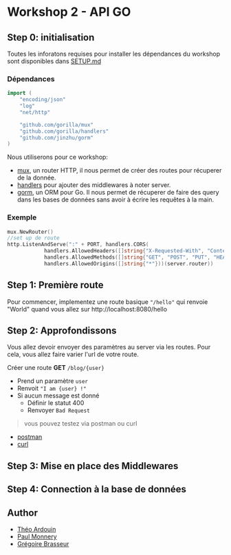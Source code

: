 # Workshop 2 - API GO

## Step 0: initialisation
Toutes les inforatons requises pour installer les dépendances du workshop sont disponibles dans [SETUP.md](./SETUP.md)


<!-- ### Comment marche un server asynchrone
set up de **route** au travers d'un router puis **listenAndServe** -->

### Dépendances
```go
import (
    "encoding/json"
    "log"
    "net/http"

    "github.com/gorilla/mux"
    "github.com/gorilla/handlers"
    "github.com/jinzhu/gorm"
)
```

Nous utiliserons pour ce workshop:
- [mux](https://www.gorillatoolkit.org/pkg/mux), un router HTTP, il nous permet de créer des routes pour récuperer de la donnée.
- [handlers](https://www.gorillatoolkit.org/pkg/handlers) pour ajouter des middlewares à noter server.
- [gorm](https://gorm.io/docs/), un ORM pour Go. Il nous permet de récuperer de faire des query dans les bases de données sans avoir à écrire les requêtes à la main.



### Exemple

```go
mux.NewRouter()
//set up de route
http.ListenAndServe(":" + PORT, handlers.CORS(
			handlers.AllowedHeaders([]string{"X-Requested-With", "Content-Type", "Authorization"}),
			handlers.AllowedMethods([]string{"GET", "POST", "PUT", "HEAD", "OPTIONS"}),
			handlers.AllowedOrigins([]string{"*"}))(server.router))
```

## Step 1: Première route

Pour commencer, implementez une route basique `"/hello"` qui renvoie "World" quand vous allez sur http://localhost:8080/hello

## Step 2: Approfondissons

Vous allez devoir envoyer des paramètres au server via les routes. Pour cela, vous allez faire varier l'url de votre route.

Créer une route **GET** `/blog/{user}`
- Prend un paramètre `user`
- Renvoit `"I am {user} !"`
- Si aucun message est donné
  - Définir le statut 400
  - Renvoyer `Bad Request`


> vous pouvez testez via postman ou curl
- [postman](`https://learning.postman.com/docs/postman/launching-postman/introduction/`)
- [curl](`https://flaviocopes.com/http-curl/`)


## Step 3: Mise en place des Middlewares

<!-- middleware classique check le mux -> pair passe / impair -> error -->

## Step 4: Connection à la base de données
<!--
### part 1: methode **GET** sur une **DB**

faite une methode **GET** pour recuperé les users de la **DB** donné dans le sujet


### part 2: methode **POST** sur une **DB**

faite une methode **POST** pour rajouter des users dans la **DB** donné dans le sujet
 -->

## Author
- [Théo Ardouin](https://github.com/CrystallizedYou/)
- [Paul Monnery](https://github.com/PaulMonnery/)
- [Grégoire Brasseur](https://github.com/lerimeur/)